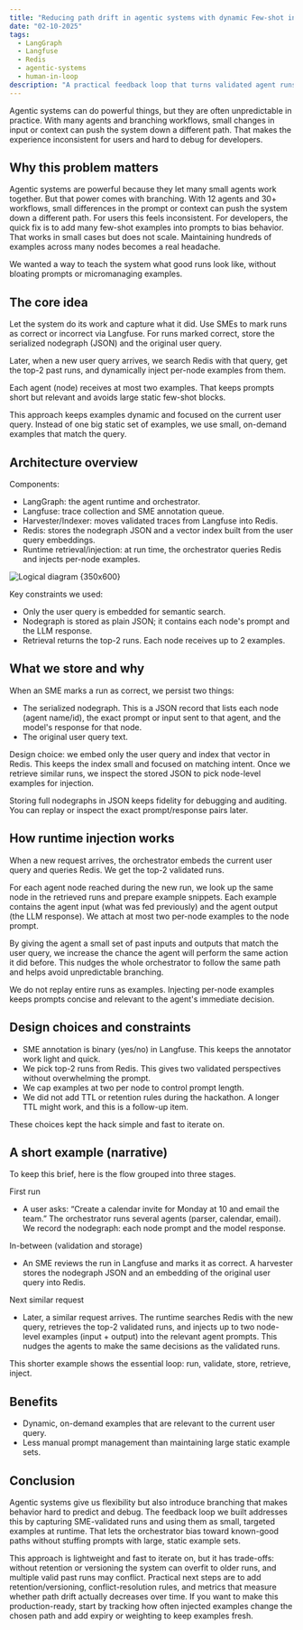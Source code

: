 ```yaml
---
title: "Reducing path drift in agentic systems with dynamic Few-shot injection"
date: "02-10-2025"
tags:
  - LangGraph
  - Langfuse
  - Redis
  - agentic-systems
  - human-in-loop
description: "A practical feedback loop that turns validated agent runs into dynamic, query-relevant few-shot examples to make agentic workflows more predictable."
---
```


Agentic systems can do powerful things, but they are often unpredictable in practice. With many agents and branching workflows, small changes in input or context can push the system down a different path. That makes the experience inconsistent for users and hard to debug for developers.

## Why this problem matters

Agentic systems are powerful because they let many small agents work together. But that power comes with branching. With 12 agents and 30+ workflows, small differences in the prompt or context can push the system down a different path. For users this feels inconsistent. For developers, the quick fix is to add many few-shot examples into prompts to bias behavior. That works in small cases but does not scale. Maintaining hundreds of examples across many nodes becomes a real headache.

We wanted a way to teach the system what good runs look like, without bloating prompts or micromanaging examples.

## The core idea

Let the system do its work and capture what it did. Use SMEs to mark runs as correct or incorrect via Langfuse. For runs marked correct, store the serialized nodegraph (JSON) and the original user query.

Later, when a new user query arrives, we search Redis with that query, get the top-2 past runs, and dynamically inject per-node examples from them.

Each agent (node) receives at most two examples. That keeps prompts short but relevant and avoids large static few-shot blocks.

This approach keeps examples dynamic and focused on the current user query. Instead of one big static set of examples, we use small, on-demand examples that match the query.

## Architecture overview

Components:

- LangGraph: the agent runtime and orchestrator.
- Langfuse: trace collection and SME annotation queue.
- Harvester/Indexer: moves validated traces from Langfuse into Redis.
- Redis: stores the nodegraph JSON and a vector index built from the user query embeddings.
- Runtime retrieval/injection: at run time, the orchestrator queries Redis and injects per-node examples.

![Logical diagram {350x600}](/assets/posts/images/langfuse-feedback-loop/flow-diagram-neutral.png "Logical architecture")

Key constraints we used:

- Only the user query is embedded for semantic search.
- Nodegraph is stored as plain JSON; it contains each node's prompt and the LLM response.
- Retrieval returns the top-2 runs. Each node receives up to 2 examples.

## What we store and why

When an SME marks a run as correct, we persist two things:

- The serialized nodegraph. This is a JSON record that lists each node (agent name/id), the exact prompt or input sent to that agent, and the model's response for that node.
- The original user query text.

Design choice: we embed only the user query and index that vector in Redis. This keeps the index small and focused on matching intent. Once we retrieve similar runs, we inspect the stored JSON to pick node-level examples for injection.

Storing full nodegraphs in JSON keeps fidelity for debugging and auditing. You can replay or inspect the exact prompt/response pairs later.

## How runtime injection works

When a new request arrives, the orchestrator embeds the current user query and queries Redis. We get the top-2 validated runs.

For each agent node reached during the new run, we look up the same node in the retrieved runs and prepare example snippets. Each example contains the agent input (what was fed previously) and the agent output (the LLM response). We attach at most two per-node examples to the node prompt.

By giving the agent a small set of past inputs and outputs that match the user query, we increase the chance the agent will perform the same action it did before. This nudges the whole orchestrator to follow the same path and helps avoid unpredictable branching.

We do not replay entire runs as examples. Injecting per-node examples keeps prompts concise and relevant to the agent's immediate decision.

## Design choices and constraints

- SME annotation is binary (yes/no) in Langfuse. This keeps the annotator work light and quick.
- We pick top-2 runs from Redis. This gives two validated perspectives without overwhelming the prompt.
- We cap examples at two per node to control prompt length.
- We did not add TTL or retention rules during the hackathon. A longer TTL might work, and this is a follow-up item.

These choices kept the hack simple and fast to iterate on.

## A short example (narrative)

To keep this brief, here is the flow grouped into three stages.

First run

- A user asks: “Create a calendar invite for Monday at 10 and email the team.” The orchestrator runs several agents (parser, calendar, email). We record the nodegraph: each node prompt and the model response.

In-between (validation and storage)

- An SME reviews the run in Langfuse and marks it as correct. A harvester stores the nodegraph JSON and an embedding of the original user query into Redis.

Next similar request

- Later, a similar request arrives. The runtime searches Redis with the new query, retrieves the top-2 validated runs, and injects up to two node-level examples (input + output) into the relevant agent prompts. This nudges the agents to make the same decisions as the validated runs.

This shorter example shows the essential loop: run, validate, store, retrieve, inject.

## Benefits

- Dynamic, on-demand examples that are relevant to the current user query.
- Less manual prompt management than maintaining large static example sets.

## Conclusion

Agentic systems give us flexibility but also introduce branching that makes behavior hard to predict and debug. The feedback loop we built addresses this by capturing SME-validated runs and using them as small, targeted examples at runtime. That lets the orchestrator bias toward known-good paths without stuffing prompts with large, static example sets.

This approach is lightweight and fast to iterate on, but it has trade-offs: without retention or versioning the system can overfit to older runs, and multiple valid past runs may conflict. Practical next steps are to add retention/versioning, conflict-resolution rules, and metrics that measure whether path drift actually decreases over time. If you want to make this production-ready, start by tracking how often injected examples change the chosen path and add expiry or weighting to keep examples fresh.
